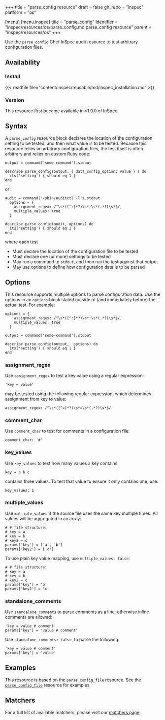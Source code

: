 +++
title = "parse_config resource"
draft = false
gh_repo = "inspec"
platform = "os"

[menu]
  [menu.inspec]
    title = "parse_config"
    identifier = "inspec/resources/os/parse_config.md parse_config resource"
    parent = "inspec/resources/os"
+++

Use the `parse_config` Chef InSpec audit resource to test arbitrary configuration files.

## Availability

### Install

{{< readfile file="content/inspec/reusable/md/inspec_installation.md" >}}

### Version

This resource first became available in v1.0.0 of InSpec.

## Syntax

A `parse_config` resource block declares the location of the configuration setting to be tested, and then what value is to be tested. Because this resource relies on arbitrary configuration files, the test itself is often arbitrary and relies on custom Ruby code:

    output = command('some-command').stdout

    describe parse_config(output, { data_config_option: value } ) do
      its('setting') { should eq 1 }
    end

or:

    audit = command('/sbin/auditctl -l').stdout
      options = {
        assignment_regex: /^\s*([^:]*?)\s*:\s*(.*?)\s*$/,
        multiple_values: true
      }

    describe parse_config(audit, options) do
      its('setting') { should eq 1 }
    end

where each test

- Must declare the location of the configuration file to be tested
- Must declare one (or more) settings to be tested
- May run a command to `stdout`, and then run the test against that output
- May use options to define how configuration data is to be parsed

## Options

This resource supports multiple options to parse configuration data. Use the options in an `options` block stated outside of (and immediately before) the actual test. For example:

    options = {
        assignment_regex: /^\s*([^:]*?)\s*:\s*(.*?)\s*$/,
        multiple_values: true
      }

    output = command('some-command').stdout

    describe parse_config(output,  options) do
      its('setting') { should eq 1 }
    end

### assignment_regex

Use `assignment_regex` to test a key value using a regular expression:

    'key = value'

may be tested using the following regular expression, which determines assignment from key to value:

    assignment_regex: /^\s*([^=]*?)\s*=\s*(.*?)\s*$/

### comment_char

Use `comment_char` to test for comments in a configuration file:

    comment_char: '#'

### key_values

Use `key_values` to test how many values a key contains:

    key = a b c

contains three values. To test that value to ensure it only contains one, use:

    key_values: 1

### multiple_values

Use `multiple_values` if the source file uses the same key multiple times. All values will be aggregated in an array:

    # # file structure:
    # key = a
    # key = b
    # key2 = c
    params['key'] = ['a', 'b']
    params['key2'] = ['c']

To use plain key value mapping, use `multiple_values: false`:

    # # file structure:
    # key = a
    # key = b
    # key2 = c
    params['key'] = 'b'
    params['key2'] = 'c'

### standalone_comments

Use `standalone_comments` to parse comments as a line, otherwise inline comments are allowed:

    'key = value # comment'
    params['key'] = 'value # comment'

Use `standalone_comments: false`, to parse the following:

    'key = value # comment'
    params['key'] = 'value'


## Examples

This resource is based on the `parse_config_file` resource. See the [`parse_config_file`](/inspec/resources/parse_config_file) resource for examples.

## Matchers

For a full list of available matchers, please visit our [matchers page](/inspec/matchers/).
